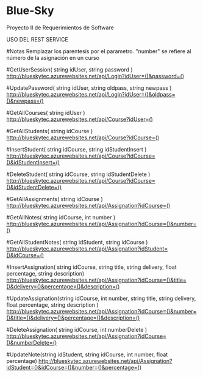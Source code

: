 # Blue-Sky
Proyecto II de Requerimientos de Software

USO DEL REST SERVICE


#Notas
Remplazar los parentesis por el parametro.
"number" se refiere al número de la asignación en un curso


#GetUserSession( string idUser, string password )
http://blueskytec.azurewebsites.net/api/Login?idUser=()&password=()


#UpdatePassword( string idUser, string oldpass, string newpass )
http://blueskytec.azurewebsites.net/api/Login?idUser=()&oldpass=()&newpass=()


#GetAllCourses( string idUser )
http://blueskytec.azurewebsites.net/api/Course?idUser=()


#GetAllStudents( string idCourse )
http://blueskytec.azurewebsites.net/api/Course?idCourse=()


#InsertStudent( string idCourse, string idStudentInsert )
http://blueskytec.azurewebsites.net/api/Course?idCourse=()&idStudentInsert=()


#DeleteStudent( string idCourse, string idStudentDelete )
http://blueskytec.azurewebsites.net/api/Course?idCourse=()&idStudentDelete=()


#GetAllAssignments( string idCourse )
http://blueskytec.azurewebsites.net/api/Assignation?idCourse=()


#GetAllNotes( string idCourse, int number )
http://blueskytec.azurewebsites.net/api/Assignation?idCourse=()&number=()


#GetAllStudentNotes( string idStudent, string idCourse ) 
http://blueskytec.azurewebsites.net/api/Assignation?idStudent=()&idCourse=()


#InsertAssignation( string idCourse, string title, string delivery, float percentage, string description)
http://blueskytec.azurewebsites.net/api/Assignation?idCourse=()&title=()&delivery=()&percentage=()&description=()


#UpdateAssignation(string idCourse, int number, string title, string delivery, float percentage, string description ) 
http://blueskytec.azurewebsites.net/api/Assignation?idCourse=()&number=()&title=()&delivery=()&percentage=()&description=()


#DeleteAssignation( string idCourse, int numberDelete )
http://blueskytec.azurewebsites.net/api/Assignation?idCourse=()&numberDelete=()


#UpdateNote(string idStudent, string idCourse, int number, float percentage)
http://blueskytec.azurewebsites.net/api/Assignation?idStudent=()&idCourse=()&number=()&percentage=()
